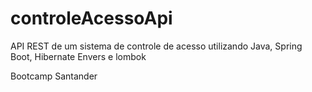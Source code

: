 # controleAcessoApi
API REST de um sistema de controle de acesso utilizando Java, Spring Boot, Hibernate Envers e lombok


Bootcamp Santander

